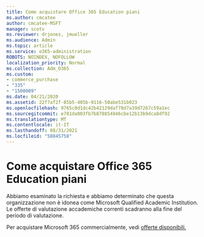 ```yaml
---
title: Come acquistare Office 365 Education piani
ms.author: cmcatee
author: cmcatee-MSFT
manager: scotv
ms.reviewer: drjones, jmueller
ms.audience: Admin
ms.topic: article
ms.service: o365-administration
ROBOTS: NOINDEX, NOFOLLOW
localization_priority: Normal
ms.collection: Adm_O365
ms.custom:
- commerce_purchase
- "335"
- "1500009"
ms.date: 04/21/2020
ms.assetid: 22f7af2f-85b5-405b-9116-50abe531b023
ms.openlocfilehash: 9765c8d1dc42b42129daf78d7a39d7267c59a1ec
ms.sourcegitcommit: e781da003fb7b878854846cbe12b13b9dca8df92
ms.translationtype: MT
ms.contentlocale: it-IT
ms.lasthandoff: 08/31/2021
ms.locfileid: "58845758"
---
```

# <a name="how-to-purchase-office-365-education-plans"></a>Come acquistare Office 365 Education piani

Abbiamo esaminato la richiesta e abbiamo determinato che questa organizzazione non è idonea come Microsoft Qualified Academic Institution. Le offerte di valutazione accademiche correnti scadranno alla fine del periodo di valutazione.
  
Per acquistare Microsoft 365 commercialmente, vedi [offerte disponibili.](https://go.microsoft.com/fwlink/p/?linkid=868433)  